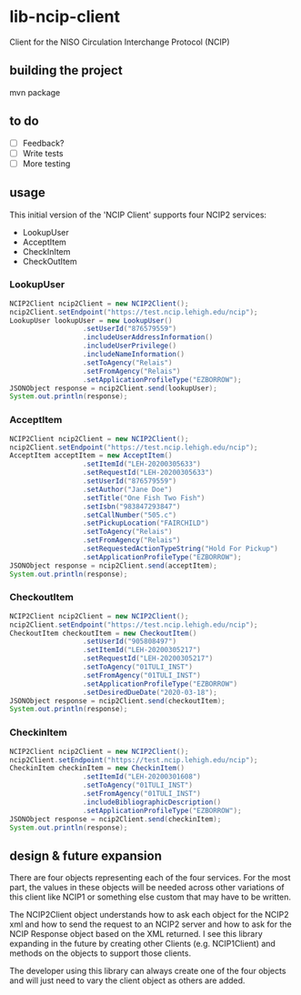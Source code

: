 
# lib-ncip-client
Client for the NISO Circulation Interchange Protocol (NCIP) 

## building the project
mvn package

## to do
* [ ] Feedback?
* [ ] Write tests
* [ ] More testing

## usage
This initial version of the 'NCIP Client' supports four NCIP2 services:
* LookupUser
* AcceptItem
* CheckInItem
* CheckOutItem



### LookupUser
```java
NCIP2Client ncip2Client = new NCIP2Client();
ncip2Client.setEndpoint("https://test.ncip.lehigh.edu/ncip");
LookupUser lookupUser = new LookupUser()
                  .setUserId("876579559")
                  .includeUserAddressInformation()
                  .includeUserPrivilege()
                  .includeNameInformation()
                  .setToAgency("Relais")
                  .setFromAgency("Relais")
                  .setApplicationProfileType("EZBORROW");
JSONObject response = ncip2Client.send(lookupUser);
System.out.println(response);
```
### AcceptItem
```java
NCIP2Client ncip2Client = new NCIP2Client();
ncip2Client.setEndpoint("https://test.ncip.lehigh.edu/ncip");
AcceptItem acceptItem = new AcceptItem()
                  .setItemId("LEH-20200305633")
                  .setRequestId("LEH-20200305633")
                  .setUserId("876579559")
                  .setAuthor("Jane Doe") 
                  .setTitle("One Fish Two Fish")
                  .setIsbn("983847293847")
                  .setCallNumber("505.c")
                  .setPickupLocation("FAIRCHILD")
                  .setToAgency("Relais")
                  .setFromAgency("Relais")
                  .setRequestedActionTypeString("Hold For Pickup")
                  .setApplicationProfileType("EZBORROW");
JSONObject response = ncip2Client.send(acceptItem);
System.out.println(response);
```

### CheckoutItem
```java
NCIP2Client ncip2Client = new NCIP2Client();
ncip2Client.setEndpoint("https://test.ncip.lehigh.edu/ncip");
CheckoutItem checkoutItem = new CheckoutItem()
                  .setUserId("905808497")
                  .setItemId("LEH-20200305217")
                  .setRequestId("LEH-20200305217")
                  .setToAgency("01TULI_INST")
                  .setFromAgency("01TULI_INST")
                  .setApplicationProfileType("EZBORROW")
                  .setDesiredDueDate("2020-03-18");
JSONObject response = ncip2Client.send(checkoutItem);
System.out.println(response);
```

### CheckinItem
```java
NCIP2Client ncip2Client = new NCIP2Client();
ncip2Client.setEndpoint("https://test.ncip.lehigh.edu/ncip");
CheckinItem checkinItem = new CheckinItem()
                  .setItemId("LEH-20200301608")
                  .setToAgency("01TULI_INST")
                  .setFromAgency("01TULI_INST")
                  .includeBibliographicDescription()
                  .setApplicationProfileType("EZBORROW");
JSONObject response = ncip2Client.send(checkinItem);
System.out.println(response);

```

## design & future expansion
There are four objects representing each of the four services.  For the most part, the values in these objects will be needed across other variations of this client like NCIP1 or something else custom that may have to be written.

The NCIP2Client object understands how to ask each object for the NCIP2 xml and how to send the request to an NCIP2 server and how to ask for the NCIP Response object based on the XML returned.  I see this library expanding in the future by creating other Clients (e.g. NCIP1Client) and methods on the objects to support those clients.

The developer using this library can always create one of the four objects and will just need to vary the client object as others are added.
